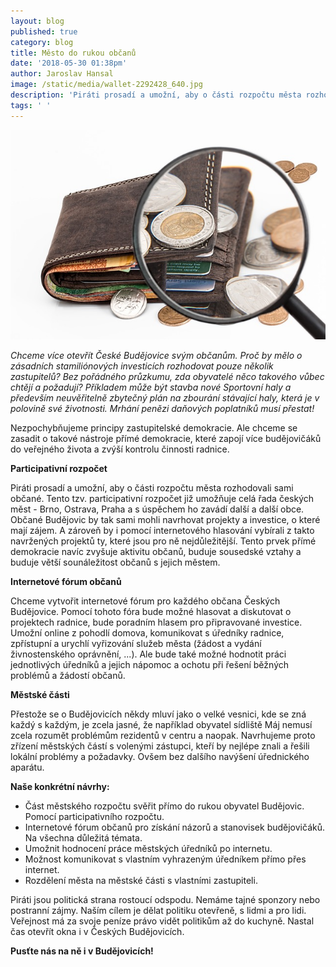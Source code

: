 ```yaml
---
layout: blog
published: true
category: blog
title: Město do rukou občanů
date: '2018-05-30 01:38pm'
author: Jaroslav Hansal
image: /static/media/wallet-2292428_640.jpg
description: 'Piráti prosadí a umožní, aby o části rozpočtu města rozhodovali sami občané.'
tags: ' '
---
```

![](/static/media/wallet-2292428_640.jpg)

_Chceme více otevřít České Budějovice svým občanům. Proč by mělo o zásadních stamiliónových investicích rozhodovat pouze několik zastupitelů? Bez pořádného průzkumu, zda obyvatelé něco takového vůbec chtějí a požadují? Příkladem může být stavba nové Sportovní haly a především neuvěřitelně zbytečný plán na zbourání stávající haly, která je v polovině své životnosti. Mrhání penězi daňových poplatníků musí přestat!_

Nezpochybňujeme principy zastupitelské demokracie. Ale chceme se zasadit o takové nástroje přímé demokracie, které zapojí více budějovičáků do veřejného života a zvýší kontrolu činnosti radnice. 

**Participativní rozpočet**

Piráti prosadí a umožní, aby o části rozpočtu města rozhodovali sami občané. Tento tzv. participativní rozpočet již umožňuje celá řada českých měst - Brno, Ostrava, Praha a s úspěchem ho zavádí další a další obce. Občané Budějovic by tak sami mohli navrhovat projekty a investice, o které mají zájem. A zároveň by i pomocí internetového hlasování vybírali z takto navržených projektů ty, které jsou pro ně nejdůležitější. Tento prvek přímé demokracie navíc zvyšuje aktivitu občanů, buduje sousedské vztahy a buduje větší sounáležitost občanů s jejich městem. 

**Internetové fórum občanů**

Chceme vytvořit internetové fórum pro každého občana Českých Budějovice. Pomocí tohoto fóra bude možné hlasovat a diskutovat o projektech radnice, bude poradním hlasem pro připravované investice. Umožní online z pohodlí domova, komunikovat s úředníky radnice, zpřístupní a urychlí vyřizování služeb města (žádost a vydání živnostenského oprávnění, ...). Ale bude také možné hodnotit práci jednotlivých úředníků a jejich nápomoc a ochotu při řešení běžných problémů a žádostí občanů.

**Městské části**

Přestože se o Budějovicích někdy mluví jako o velké vesnici, kde se zná každý s každým, je zcela jasné, že například obyvatel sídliště Máj nemusí zcela rozumět problémům rezidentů v centru a naopak. Navrhujeme proto zřízení městských částí s volenými zástupci, kteří by nejlépe znali a řešili lokální problémy a požadavky. Ovšem bez dalšího navýšení úřednického aparátu. 

**Naše konkrétní návrhy:**

* Část městského rozpočtu svěřit přímo do rukou obyvatel Budějovic. Pomocí participativního rozpočtu.
* Internetové fórum občanů pro získání názorů a stanovisek budějovičáků. Na všechna důležitá témata.
* Umožnit hodnocení práce městských úředníků po internetu.
* Možnost komunikovat s vlastním vyhrazeným úředníkem přímo přes internet.
* Rozdělení města na městské části s vlastními zastupiteli. 

Piráti jsou politická strana rostoucí odspodu. Nemáme tajné sponzory nebo postranní zájmy. Naším cílem je dělat politiku otevřeně, s lidmi a pro lidi. Veřejnost má za svoje peníze právo vidět politikům až do kuchyně. Nastal čas otevřít okna i v Českých Budějovicích.

**Pusťte nás na ně i v Budějovicích!**
